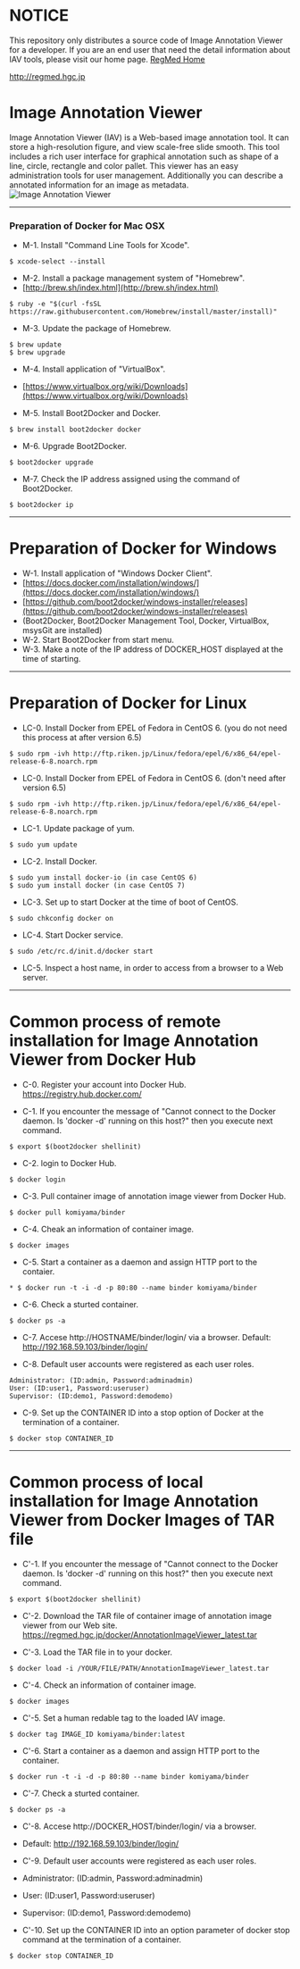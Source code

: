 # NOTICE
This repository only distributes a source code of Image Annotation Viewer for a developer. If you are an end user that need the detail information about IAV tools, please visit our home page.
[RegMed Home](http://regmed.hgc.jp)

http://regmed.hgc.jp

# Image Annotation Viewer
Image Annotation Viewer (IAV) is a Web-based image annotation tool. It can store a high-resolution figure, and view scale-free slide smooth. This tool includes a rich user interface for graphical annotation such as shape of a line, circle, rectangle and color pallet. This viewer has an easy administration tools for user management. Additionally you can describe a annotated information for an image as metadata.
![Image Annotation Viewer](https://regmed.hgc.jp/figure/coverview1.png "Image Annotation Viewer")

---

### Preparation of Docker for Mac OSX 

* M-1. Install "Command Line Tools for Xcode".

```
$ xcode-select --install
```

* M-2. Install a package management system of "Homebrew".
 * [http://brew.sh/index.html](http://brew.sh/index.html)

```
$ ruby -e "$(curl -fsSL https://raw.githubusercontent.com/Homebrew/install/master/install)"
```

* M-3. Update the package of Homebrew. 

```
$ brew update
$ brew upgrade
```

* M-4. Install application of "VirtualBox".
 * [https://www.virtualbox.org/wiki/Downloads](https://www.virtualbox.org/wiki/Downloads)

* M-5. Install Boot2Docker and Docker.

```
$ brew install boot2docker docker
```

* M-6. Upgrade Boot2Docker.

```
$ boot2docker upgrade
```

* M-7. Check the IP address assigned using the command of Boot2Docker.

```
$ boot2docker ip
```

---

# Preparation of Docker for Windows
* W-1. Install application of "Windows Docker Client".
 * [https://docs.docker.com/installation/windows/](https://docs.docker.com/installation/windows/)
 * [https://github.com/boot2docker/windows-installer/releases](https://github.com/boot2docker/windows-installer/releases)
 * (Boot2Docker, Boot2Docker Management Tool, Docker, VirtualBox, msysGit are installed)
* W-2. Start Boot2Docker from start menu.
* W-3. Make a note of the IP address of DOCKER_HOST displayed at the time of starting. 

---

# Preparation of Docker for Linux
* LC-0. Install Docker from EPEL of Fedora in CentOS 6. (you do not need this process at after version 6.5) 

```
$ sudo rpm -ivh http://ftp.riken.jp/Linux/fedora/epel/6/x86_64/epel-release-6-8.noarch.rpm
```

* LC-0. Install Docker from EPEL of Fedora in CentOS 6. (don't need after version 6.5) 

```
$ sudo rpm -ivh http://ftp.riken.jp/Linux/fedora/epel/6/x86_64/epel-release-6-8.noarch.rpm
```

* LC-1. Update package of yum.

```
$ sudo yum update
```

* LC-2. Install Docker.

```
$ sudo yum install docker-io (in case CentOS 6)
$ sudo yum install docker (in case CentOS 7)
```

* LC-3. Set up to start Docker at the time of boot of CentOS. 

```
$ sudo chkconfig docker on
```

* LC-4. Start Docker service.

```
$ sudo /etc/rc.d/init.d/docker start
```

* LC-5. Inspect a host name, in order to access from a browser to a Web server.

---

# Common process of remote installation for Image Annotation Viewer from Docker Hub
* C-0. Register your account into Docker Hub.
https://registry.hub.docker.com/

* C-1. If you encounter the message of "Cannot connect to the Docker daemon. Is 'docker -d' running on this host?" then you execute next command.

```
$ export $(boot2docker shellinit)
```

* C-2. login to Docker Hub.

```
$ docker login
```

* C-3. Pull container image of annotation image viewer from Docker Hub.

```
$ docker pull komiyama/binder
```

* C-4. Cheak an information of container image.

```
$ docker images
```

* C-5. Start a container as a daemon and assign HTTP port to the contaier.

```
* $ docker run -t -i -d -p 80:80 --name binder komiyama/binder
```

* C-6. Check a sturted container.

```
$ docker ps -a
```

* C-7. Accese http://HOSTNAME/binder/login/ via a browser.
Default: http://192.168.59.103/binder/login/

* C-8. Default user accounts were registered as each user roles. 

```
Administrator: (ID:admin, Password:adminadmin)
User: (ID:user1, Password:useruser)
Supervisor: (ID:demo1, Password:demodemo)
```

* C-9. Set up the CONTAINER ID into a stop option of Docker at the termination of a container.

```
$ docker stop CONTAINER_ID
```

---

# Common process of local installation for Image Annotation Viewer from Docker Images of TAR file

* C'-1. If you encounter the message of "Cannot connect to the Docker daemon. Is 'docker -d' running on this host?" then you execute next command.

```
$ export $(boot2docker shellinit)
```

* C'-2. Download the TAR file of container image of annotation image viewer from our Web site.
https://regmed.hgc.jp/docker/AnnotationImageViewer_latest.tar

* C'-3. Load the TAR file in to your docker.

```
$ docker load -i /YOUR/FILE/PATH/AnnotationImageViewer_latest.tar
```

* C'-4. Check an information of container image.

```
$ docker images
```

* C'-5. Set a human redable tag to the loaded IAV image.

```
$ docker tag IMAGE_ID komiyama/binder:latest
```

* C'-6. Start a container as a daemon and assign HTTP port to the container.

```
$ docker run -t -i -d -p 80:80 --name binder komiyama/binder
```

* C'-7. Check a sturted container.

```
$ docker ps -a
```

* C'-8. Accese http://DOCKER_HOST/binder/login/ via a browser. 
 * Default: http://192.168.59.103/binder/login/

* C'-9. Default user accounts were registered as each user roles. 
 * Administrator: (ID:admin, Password:adminadmin)
 * User: (ID:user1, Password:useruser)
 * Supervisor: (ID:demo1, Password:demodemo)

* C'-10. Set up the CONTAINER ID into an option parameter of docker stop command at the termination of a container.

```
$ docker stop CONTAINER_ID
```
